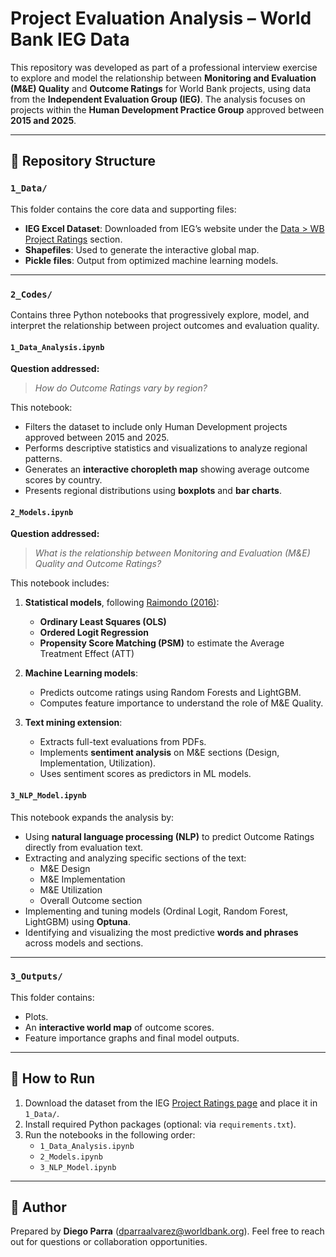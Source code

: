 # Project Evaluation Analysis – World Bank IEG Data

This repository was developed as part of a professional interview exercise to explore and model the relationship between **Monitoring and Evaluation (M&E) Quality** and **Outcome Ratings** for World Bank projects, using data from the **Independent Evaluation Group (IEG)**. The analysis focuses on projects within the **Human Development Practice Group** approved between **2015 and 2025**.

---

## 📁 Repository Structure

### `1_Data/`
This folder contains the core data and supporting files:
- **IEG Excel Dataset**: Downloaded from IEG’s website under the [Data > WB Project Ratings](https://ieg.worldbankgroup.org/data) section.
- **Shapefiles**: Used to generate the interactive global map.
- **Pickle files**: Output from optimized machine learning models.

---

### `2_Codes/`
Contains three Python notebooks that progressively explore, model, and interpret the relationship between project outcomes and evaluation quality.

#### `1_Data_Analysis.ipynb`
**Question addressed:**  
> _How do Outcome Ratings vary by region?_

This notebook:
- Filters the dataset to include only Human Development projects approved between 2015 and 2025.
- Performs descriptive statistics and visualizations to analyze regional patterns.
- Generates an **interactive choropleth map** showing average outcome scores by country.
- Presents regional distributions using **boxplots** and **bar charts**.

#### `2_Models.ipynb`
**Question addressed:**  
> _What is the relationship between Monitoring and Evaluation (M&E) Quality and Outcome Ratings?_

This notebook includes:
1. **Statistical models**, following [Raimondo (2016)]([https://ieg.worldbankgroup.org/data](https://documents1.worldbank.org/curated/en/180811468197076970/pdf/WPS7726.pdf)):
   - **Ordinary Least Squares (OLS)**
   - **Ordered Logit Regression**
   - **Propensity Score Matching (PSM)** to estimate the Average Treatment Effect (ATT)

2. **Machine Learning models**:
   - Predicts outcome ratings using Random Forests and LightGBM.
   - Computes feature importance to understand the role of M&E Quality.

3. **Text mining extension**:
   - Extracts full-text evaluations from PDFs.
   - Implements **sentiment analysis** on M&E sections (Design, Implementation, Utilization).
   - Uses sentiment scores as predictors in ML models.

#### `3_NLP_Model.ipynb`
This notebook expands the analysis by:
- Using **natural language processing (NLP)** to predict Outcome Ratings directly from evaluation text.
- Extracting and analyzing specific sections of the text:
  - M&E Design
  - M&E Implementation
  - M&E Utilization
  - Overall Outcome section
- Implementing and tuning models (Ordinal Logit, Random Forest, LightGBM) using **Optuna**.
- Identifying and visualizing the most predictive **words and phrases** across models and sections.

---

### `3_Outputs/`
This folder contains:
- Plots.
- An **interactive world map** of outcome scores.
- Feature importance graphs and final model outputs.

---

## 🚀 How to Run
1. Download the dataset from the IEG [Project Ratings page](https://ieg.worldbankgroup.org/data) and place it in `1_Data/`.
2. Install required Python packages (optional: via `requirements.txt`).
3. Run the notebooks in the following order:
   - `1_Data_Analysis.ipynb`
   - `2_Models.ipynb`
   - `3_NLP_Model.ipynb`

---

## 👤 Author

Prepared by **Diego Parra** (dparraalvarez@worldbank.org). Feel free to reach out for questions or collaboration opportunities.
